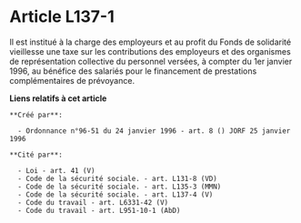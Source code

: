 # Article L137-1

Il est institué à la charge des employeurs et au profit du Fonds de solidarité vieillesse une taxe sur les contributions des
employeurs et des organismes de représentation collective du personnel versées, à compter du 1er janvier 1996, au bénéfice
des salariés pour le financement de prestations complémentaires de prévoyance.

**Liens relatifs à cet article**

	**Créé par**:

	  - Ordonnance n°96-51 du 24 janvier 1996 - art. 8 () JORF 25 janvier 1996

	**Cité par**:

	  - Loi - art. 41 (V)
	  - Code de la sécurité sociale. - art. L131-8 (VD)
	  - Code de la sécurité sociale. - art. L135-3 (MMN)
	  - Code de la sécurité sociale. - art. L137-4 (V)
	  - Code du travail - art. L6331-42 (V)
	  - Code du travail - art. L951-10-1 (AbD)
